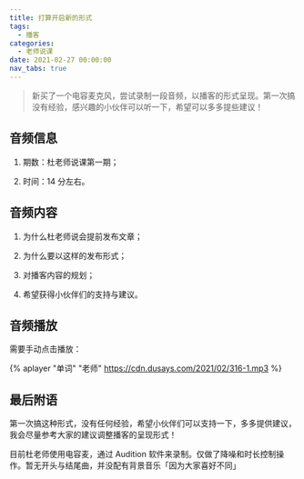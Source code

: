 ```yaml
---
title: 打算开启新的形式
tags:
  - 播客
categories:
  - 老师说课
date: 2021-02-27 00:00:00
nav_tabs: true
---
```


> 新买了一个电容麦克风，尝试录制一段音频，以播客的形式呈现。第一次搞没有经验，感兴趣的小伙伴可以听一下，希望可以多多提些建议！

<!-- more -->

## 音频信息

1. 期数：杜老师说课第一期；

2. 时间：14 分左右。

## 音频内容

1. 为什么杜老师说会提前发布文章；

2. 为什么要以这样的发布形式；

3. 对播客内容的规划；

4. 希望获得小伙伴们的支持与建议。

## 音频播放

需要手动点击播放：

{% aplayer "单词" "老师" https://cdn.dusays.com/2021/02/316-1.mp3 %}

## 最后附语

第一次搞这种形式，没有任何经验，希望小伙伴们可以支持一下，多多提供建议，我会尽量参考大家的建议调整播客的呈现形式！

目前杜老师使用电容麦，通过 Audition 软件来录制。仅做了降噪和时长控制操作。暂无开头与结尾曲，并没配有背景音乐「因为大家喜好不同」